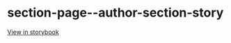 # section-page--author-section-story

[View in storybook](https://raw.githack.com/Independent-Digital-News-and-Media-Ltd/standard-pwamp-sb/PR-561-sb/index.html?path=/story/section-page--author-section-story)